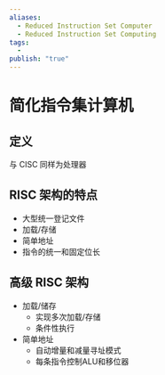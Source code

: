 ```yaml
---
aliases:
  - Reduced Instruction Set Computer
  - Reduced Instruction Set Computing
tags:
  - 
publish: "true"
---
```


# 简化指令集计算机

## 定义

与 CISC 同样为处理器

## RISC 架构的特点

- 大型统一登记文件
- 加载/存储
- 简单地址
- 指令的统一和固定位长

## 高级 RISC 架构

- 加载/储存
	- 实现多次加载/存储
	- 条件性执行
- 简单地址
	- 自动增量和减量寻址模式
	- 每条指令控制ALU和移位器
